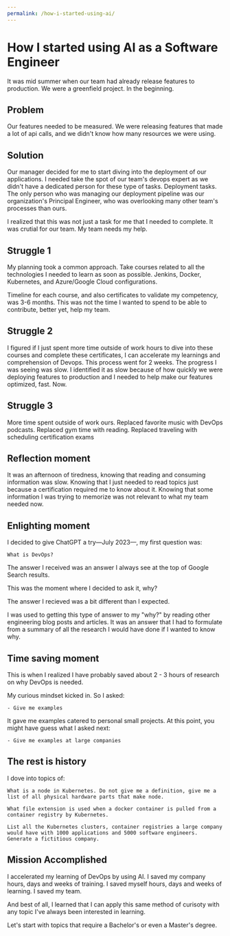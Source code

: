 ```yaml
---
permalink: /how-i-started-using-ai/
---
```


# How I started using AI as a Software Engineer

It was mid summer when our team had already release features to production. We were a greenfield project. In the beginning.

## Problem

Our features needed to be measured. We were releasing features that made a lot of api calls, and we didn't know how many resources we were using.

## Solution

Our manager decided for me to start diving into the deployment of our applications. I needed take the spot of our team's devops expert as we didn't have a dedicated person for these type of tasks. Deployment tasks. The only person who was managing our deployment pipeline was our organization's Principal Engineer, who was overlooking many other team's processes than ours.

I realized that this was not just a task for me that I needed to complete. It was crutial for our team. My team needs my help.

## Struggle 1

My planning took a common approach. Take courses related to all the technologies I needed to learn as soon as possible. Jenkins, Docker, Kubernetes, and Azure/Google Cloud configurations.

Timeline for each course, and also certificates to validate my competency, was 3-6 months. This was not the time I wanted to spend to be able to contribute, better yet, help my team.

## Struggle 2

I figured if I just spent more time outside of work hours to dive into these courses and complete these certificates, I can accelerate my learnings and comprehension of Devops. This process went for 2 weeks. The progress I was seeing was slow. I identified it as slow because of how quickly we were deploying features to production and I needed to help make our features optimized, fast. Now.

## Struggle 3

More time spent outside of work ours. Replaced favorite music with DevOps podcasts. Replaced gym time with reading. Replaced traveling with scheduling certification exams

## Reflection moment

It was an afternoon of tiredness, knowing that reading and consuming information was slow. Knowing that I just needed to read topics just because a certification required me to know about it. Knowing that some information I was trying to memorize was not relevant to what my team needed now.

## Enlighting moment

I decided to give ChatGPT a try—July 2023—, my first question was:

```
What is DevOps?
```

The answer I received was an answer I always see at the top of Google Search results.

This was the moment where I decided to ask it, why?

The answer I recieved was a bit different than I expected.

I was used to getting this type of answer to my "why?" by reading other engineering blog posts and articles. It was an answer that I had to formulate from a summary of all the research I would have done if I wanted to know why.

## Time saving moment

This is when I realized I have probably saved about 2 - 3 hours of research on why DevOps is needed.

My curious mindset kicked in. So I asked:

    - Give me examples

It gave me examples catered to personal small projects. At this point, you might have guess what I asked next:

    - Give me examples at large companies

## The rest is history

I dove into topics of:

```
What is a node in Kubernetes. Do not give me a definition, give me a list of all physical hardware parts that make node.
```

```
What file extension is used when a docker container is pulled from a container registry by Kubernetes.
```

```
List all the Kubernetes clusters, container registries a large company would have with 1000 applications and 5000 software engineers. Generate a fictitious company.
```

## Mission Accomplished

I accelerated my learning of DevOps by using AI. I saved my company hours, days and weeks of training. I saved myself hours, days and weeks of learning. I saved my team.

And best of all, I learned that I can apply this same method of curisoty with any topic I've always been interested in learning.

Let's start with topics that require a Bachelor's or even a Master's degree.
